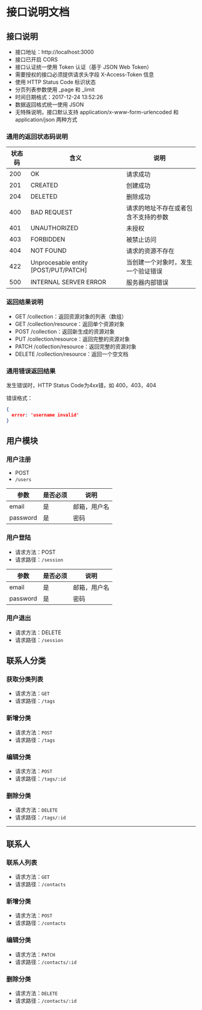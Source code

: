 # 接口说明文档

## 接口说明

- 接口地址：http://localhost:3000
- 接口已开启 CORS
- 接口认证统一使用 Token 认证（基于 JSON Web Token）
- 需要授权的接口必须提供请求头字段 X-Access-Token 信息
- 使用 HTTP Status Code 标识状态
- 分页列表参数使用 _page 和 _limit
- 时间日期格式：2017-12-24 13:52:26
- 数据返回格式统一使用 JSON
- 无特殊说明，接口默认支持 application/x-www-form-urlencoded 和 application/json 两种方式

### 通用的返回状态码说明

| 状态码 |                 含义                 |                 说明                 |
|--------|--------------------------------------|--------------------------------------|
|    200 | OK                                   | 请求成功                             |
|    201 | CREATED                              | 创建成功                             |
|    204 | DELETED                              | 删除成功                             |
|    400 | BAD REQUEST                          | 请求的地址不存在或者包含不支持的参数 |
|    401 | UNAUTHORIZED                         | 未授权                               |
|    403 | FORBIDDEN                            | 被禁止访问                           |
|    404 | NOT FOUND                            | 请求的资源不存在                     |
|    422 | Unprocesable entity [POST/PUT/PATCH] | 当创建一个对象时，发生一个验证错误   |
|    500 | INTERNAL SERVER ERROR                | 服务器内部错误                       |

### 返回结果说明

- GET /collection：返回资源对象的列表（数组）
- GET /collection/resource：返回单个资源对象
- POST /collection：返回新生成的资源对象
- PUT /collection/resource：返回完整的资源对象
- PATCH /collection/resource：返回完整的资源对象
- DELETE /collection/resource：返回一个空文档

### 通用错误返回结果

发生错误时，HTTP Status Code为4xx错，如 400，403，404

错误格式：

```json
{
  error: 'username invalid'
}
```

## 用户模块

### 用户注册

- POST
- `/users`

|   参数   | 是否必须 |     说明     |
|----------|----------|--------------|
| email    | 是       | 邮箱，用户名 |
| password | 是       | 密码         |

### 用户登陆

- 请求方法：POST
- 请求路径：`/session`

|   参数   | 是否必须 |     说明     |
|----------|----------|--------------|
| email    | 是       | 邮箱，用户名 |
| password | 是       | 密码         |

### 用户退出

- 请求方法：DELETE
- 请求路径：`/session`

## 联系人分类

### 获取分类列表

- 请求方法：`GET`
- 请求路径：`/tags`

### 新增分类

- 请求方法：`POST`
- 请求路径：`/tags`

### 编辑分类

- 请求方法：`POST`
- 请求路径：`/tags/:id`

### 删除分类

- 请求方法：`DELETE`
- 请求路径：`/tags/:id`

---

## 联系人

### 联系人列表

- 请求方法：`GET`
- 请求路径：`/contacts`

### 新增分类

- 请求方法：`POST`
- 请求路径：`/contacts`

### 编辑分类

- 请求方法：`PATCH`
- 请求路径：`/contacts/:id`

### 删除分类

- 请求方法：`DELETE`
- 请求路径：`/contacts/:id`
